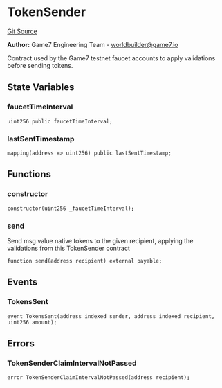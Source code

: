 # TokenSender
[Git Source](https://github.com/G7DAO/protocol/blob/ef7b24f4a26e9671edc818362f455c3e2801e1d7/contracts/faucet/TokenSender.sol)

**Author:**
Game7 Engineering Team - worldbuilder@game7.io

Contract used by the Game7 testnet faucet accounts to apply validations before sending tokens.


## State Variables
### faucetTimeInterval

```solidity
uint256 public faucetTimeInterval;
```


### lastSentTimestamp

```solidity
mapping(address => uint256) public lastSentTimestamp;
```


## Functions
### constructor


```solidity
constructor(uint256 _faucetTimeInterval);
```

### send

Send msg.value native tokens to the given recipient, applying the validations from this
TokenSender contract


```solidity
function send(address recipient) external payable;
```

## Events
### TokensSent

```solidity
event TokensSent(address indexed sender, address indexed recipient, uint256 amount);
```

## Errors
### TokenSenderClaimIntervalNotPassed

```solidity
error TokenSenderClaimIntervalNotPassed(address recipient);
```

